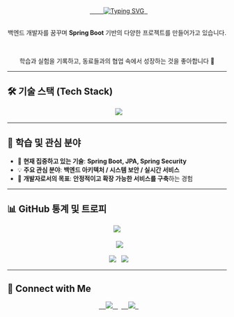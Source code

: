 <div align="center">
  <a href="https://github.com/DoH100">
        <img src="https://readme-typing-svg.herokuapp.com?font=Fira+Code&size=30&pause=1000&color=FFD700&center=true&vCenter=true&width=600&lines=Backend+Developer+DoH100!;Building+Scalable+Solutions🚀;Always+Learning+and+Growing." alt="Typing SVG" />
  </a>
</div>

<div align="center">
    <p>백엔드 개발자를 꿈꾸며 <b>Spring Boot</b> 기반의 다양한 프로젝트를 만들어가고 있습니다.</p>
  <p>학습과 실험을 기록하고, 동료들과의 협업 속에서 성장하는 것을 좋아합니다 🚀</p>
</div>

---


## 🛠️ 기술 스택 (Tech Stack)

<div align="center">
    <img src="https://skillicons.dev/icons?i=java,spring,hibernate,mysql,git,github" />
</div>

---

## 🌱 학습 및 관심 분야

- 🌱 **현재 집중하고 있는 기술**: **Spring Boot, JPA, Spring Security**
- 💡 **주요 관심 분야**: **백엔드 아키텍처 / 시스템 보안 / 실시간 서비스**
- 🎯 **개발자로서의 목표**: **안정적이고 확장 가능한 서비스를 구축**하는 경험

---

## 📊 GitHub 통계 및 트로피

<div align="center">
  <img src="https://github-profile-trophy.vercel.app/?username=DoH100&theme=tokyonight&column=6&margin-w=15&margin-h=15" />
  <br/><br/>
  
  <img src="https://github-readme-streak-stats.herokuapp.com/?user=DoH100&theme=tokyonight&hide_border=true" />
  <br/>

  <img src="https://github-readme-stats.vercel.app/api?username=DoH100&show_icons=true&theme=tokyonight" />
  <img src="https://github-readme-stats.vercel.app/api/top-langs/?username=DoH100&layout=compact&theme=tokyonight" />
</div>

---


## 🔗 Connect with Me

<div align="center">
  <a href="https://infobox96189.tistory.com/">
    <img src="https://img.shields.io/badge/Tistory Blog-000000?style=for-the-badge&logo=tistory&logoColor=white" />
  </a>
  <a href="https://github.com/DoH100">
    <img src="https://img.shields.io/badge/Follow @DoH100-181717?style=for-the-badge&logo=github&logoColor=white" />
  </a>
</div>
